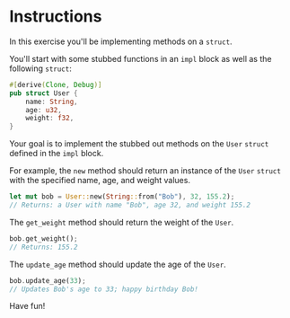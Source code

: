 # Instructions

In this exercise you'll be implementing methods on a `struct`. 

You'll start with some stubbed functions in an `impl` block as well as the following `struct`:

```rust
#[derive(Clone, Debug)]
pub struct User {
    name: String,
    age: u32,
    weight: f32,
}
```

Your goal is to implement the stubbed out methods on the `User` `struct` defined in the `impl` block. 

For example, the `new` method should return an instance of the `User` `struct` with the specified name, age, and weight values. 

```rust
let mut bob = User::new(String::from("Bob"), 32, 155.2);
// Returns: a User with name "Bob", age 32, and weight 155.2
```

The `get_weight` method should return the weight of the `User`.

```rust
bob.get_weight();
// Returns: 155.2
```

The `update_age` method should update the age of the `User`. 

```rust
bob.update_age(33);
// Updates Bob's age to 33; happy birthday Bob!
```

Have fun!
